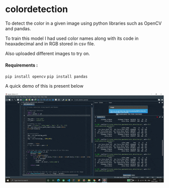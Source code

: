# colordetection

To detect the color in a given image using python libraries such as OpenCV and pandas.

To train this model I had used color names along with its code in heaxadecimal and in RGB stored in csv file.

Also uploaded different images to try on.

#### Requirements :
`pip install opencv`
`pip install pandas`






A quick demo of this is present below

![Demo of the Model](./color_detection_image/output_gif.gif)




